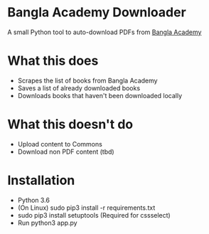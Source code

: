 # Bangla Academy Downloader

A small Python tool to auto-download PDFs from [Bangla Academy][bang-acad]
# What this does

  - Scrapes the list of books from Bangla Academy
  - Saves a list of already downloaded books
  - Downloads books that haven't been downloaded locally

# What this doesn't do
  - Upload content to Commons
  - Download non PDF content (tbd)
    
# Installation
  - Python 3.6
  - (On Linux) sudo pip3 install -r requirements.txt
  - sudo pip3 install setuptools (Required for cssselect)
  - Run python3 app.py

[bang-acad]: <http://library.banglaacademy.org.bd>
   
